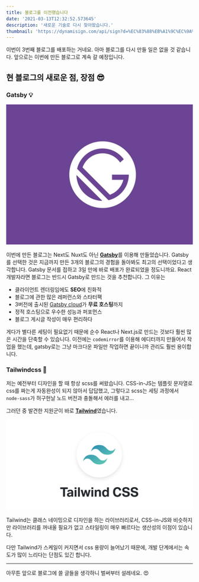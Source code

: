 ```yaml
---
title: 블로그를 이전했습니다
date: '2021-03-13T12:32:52.573645'
description: '새로운 기술로 다시 찾아왔습니다.'
thumbnail: 'https://dynamisign.com/api/sign?d=%EC%83%88%EB%A1%9C%EC%9A%B4%20%EA%B8%B0%EC%88%A0%EB%A1%9C%20%EB%8B%A4%EC%8B%9C%20%EC%B0%BE%EC%95%84%EC%99%94%EC%8A%B5%EB%8B%88%EB%8B%A4.&t=%EB%B8%94%EB%A1%9C%EA%B7%B8%EB%A5%BC%20%EC%9D%B4%EC%A0%84%ED%96%88%EC%8A%B5%EB%8B%88%EB%8B%A4.'
---
```


이번이 3번째 블로그를 배포하는 거네요. 아마 블로그를 다시 만들 일은 없을 것 같습니다. 앞으로는 이번에 만든 블로그로 계속 갈 예정입니다.

## 현 블로그의 새로운 점, 장점 😎

### Gatsby 💡

![Gatsby](./gatsby-header.jpg)

이번에 만든 블로그는 Next도 Nuxt도 아닌 [**Gatsby**](https://gatsbyjs.org)를 이용해 만들었습니다. Gatsby를 선택한 것은 지금까지 만든 3개의 블로그의 경험을 돌아봐도 최고의 선택이었다고 생각합니다. Gatsby 문서를 접하고 3일 만에 바로 배포가 완료되었을 정도니까요. React 개발자라면 블로그는 반드시 Gatsby로 만드는 것을 추천합니다. 그 이유는

- 클라이언트 렌더링임에도 **SEO**에 친화적
- 블로그에 관한 많은 레퍼런스와 스타터팩
- 3버전에 출시된 [Gatsby cloud](https://www.gatsbyjs.com/products/cloud/)가 **무료 호스팅**까지
- 정적 호스팅으로 우수한 성능과 퍼포먼스
- 블로그 게시글 작성이 매우 편리하다

게다가 별다른 세팅이 필요없기 때문에 순수 React나 Next.js로 만드는 것보다 훨씬 많은 시간을 단축할 수 있습니다. 이전에는 `codemirror`를 이용해 에디터까지 만들어서 작업을 했는데, gatsby로는 그냥 마크다운 파일만 작업하면 끝이니까 관리도 훨씬 용이합니다.

### Tailwindcss 🍃

저는 예전부터 디자인을 할 때 항상 scss를 써왔습니다. CSS-in-JS는 템플릿 문자열로 css를 짜는게 자동완성이 되지 않아서 답답했고, 그렇다고 scss는 세팅 과정에서 `node-sass`가 허구헌날 노드 버전과 충돌해서 에러를 내고...

그러던 중 발견한 지원군이 바로 [**Tailwind**](https://tailwindcss.com/)였습니다.

![Tailwindcss](./tailwind.png)

Tailwind는 클래스 네이밍으로 디자인을 하는 라이브러리로서, CSS-in-JS와 비슷하지만 라이브러리를 꺼내올 필요가 없고 스타일링이 매우 빠르다는 생산성의 이점이 있습니다.

다만 Tailwind가 스케일이 커지면서 css 용량이 늘어났기 때문에, 개발 단계에서는 속도가 많이 느리다는 단점도 있긴 합니다.

---

아무튼 앞으로 블로그에 쓸 글들을 생각하니 벌써부터 설레네요. 😍
